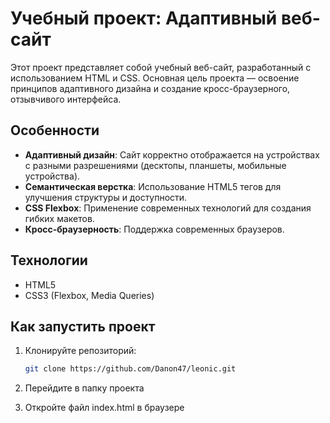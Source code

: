# Учебный проект: Адаптивный веб-сайт

Этот проект представляет собой учебный веб-сайт, разработанный с использованием HTML и CSS. Основная цель проекта — освоение принципов адаптивного дизайна и создание кросс-браузерного, отзывчивого интерфейса.

## Особенности
- **Адаптивный дизайн**: Сайт корректно отображается на устройствах с разными разрешениями (десктопы, планшеты, мобильные устройства).
- **Семантическая верстка**: Использование HTML5 тегов для улучшения структуры и доступности.
- **CSS Flexbox**: Применение современных технологий для создания гибких макетов.
- **Кросс-браузерность**: Поддержка современных браузеров.

## Технологии
- HTML5
- CSS3 (Flexbox, Media Queries)

## Как запустить проект
1. Клонируйте репозиторий:
   ```bash
   git clone https://github.com/Danon47/leonic.git
2. Перейдите в папку проекта

3. Откройте файл index.html в браузере

